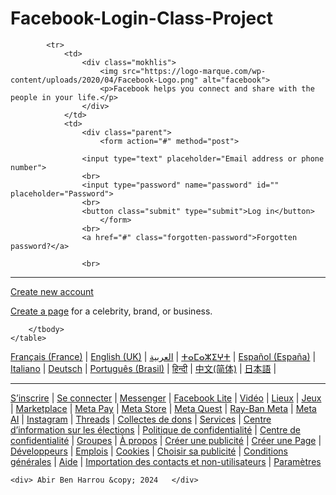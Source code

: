 # Facebook-Login-Class-Project
<!DOCTYPE html>
<html lang="en">
<head>
    <link rel="stylesheet" href="Facebook.css">
    <meta charset="UTF-8">
    <meta name="viewport" content="width=device-width, initial-scale=1.0">
    <title>Facebook – log in or sign up</title>
</head>
<body>
    <table>
        <tbody>

            <tr>
                <td>
                    <div class="mokhlis">
                        <img src="https://logo-marque.com/wp-content/uploads/2020/04/Facebook-Logo.png" alt="facebook">
                        <p>Facebook helps you connect and share with the people in your life.</p>
                    </div>
                </td>
                <td>
                    <div class="parent">
                        <form action="#" method="post">
                    
                    <input type="text" placeholder="Email address or phone number">
                    <br>
                    <input type="password" name="password" id="" placeholder="Password">
                    <br>
                    <button class="submit" type="submit">Log in</button>
                        </form>
                    <br>
                    <a href="#" class="forgotten-password">Forgotten password?</a>
           
                    <br>
<hr>
                    <a href="#" type="button" id="butt">Create new account</a>
                    </div>
                    <p class="sous-texte">
                        <a href="#" class="lien">Create a page</a> for a celebrity, brand, or business.
                    </p>
                </td>
            </tr>

        </tbody>
    </table>



<footer>
    <footer>
        <p>
            <a href="#">Français (France)</a> |
            <a href="#">English (UK)</a> |
            <a href="#">العربية</a> |
            <a href="#">ⵜⴰⵎⴰⵣⵉⵖⵜ</a> |
            <a href="#">Español (España)</a> |
            <a href="#">Italiano</a> |
            <a href="#">Deutsch</a> |
            <a href="#">Português (Brasil)</a> |
            <a href="#">हिन्दी</a> |
            <a href="#">中文(简体)</a> |
            <a href="#">日本語</a> |
<hr>
            <a href="#">S’inscrire</a> |
            <a href="#">Se connecter</a> |
            <a href="#">Messenger</a> |
            <a href="#">Facebook Lite</a> |
            <a href="#">Vidéo</a> |
            <a href="#">Lieux</a> |
            <a href="#">Jeux</a> |
            <a href="#">Marketplace</a> |
            <a href="#">Meta Pay</a> |
            <a href="#">Meta Store</a> |
            <a href="#">Meta Quest</a> |
            <a href="#">Ray-Ban Meta</a> |
            <a href="#">Meta AI</a> |
            <a href="#">Instagram</a> |
            <a href="#">Threads</a> |
            <a href="#">Collectes de dons</a> |
            <a href="#">Services</a> |
            <a href="#">Centre d’information sur les élections</a> |
            <a href="#">Politique de confidentialité</a> |
            <a href="#">Centre de confidentialité</a> |
            <a href="#">Groupes</a> |
            <a href="#">À propos</a> |
            <a href="#">Créer une publicité</a> |
            <a href="#">Créer une Page</a> |
            <a href="#">Développeurs</a> |
            <a href="#">Emplois</a> |
            <a href="#">Cookies</a> |
            <a href="#">Choisir sa publicité</a> |
            <a href="#">Conditions générales</a> |
            <a href="#">Aide</a> |
            <a href="#">Importation des contacts et non-utilisateurs</a> |
            <a href="#">Paramètres</a>
        </p>

    
    
    <div> Abir Ben Harrou &copy; 2024   </div>
 </footer>
</body>

</html>
